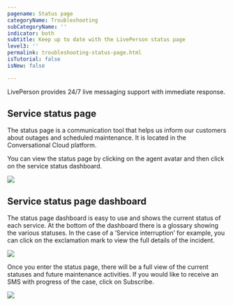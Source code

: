 ```yaml
---
pagename: Status page
categoryName: Troubleshooting
subCategoryName: ''
indicator: both
subtitle: Keep up to date with the LivePerson status page
level3: ''
permalink: troubleshooting-status-page.html
isTutorial: false
isNew: false

---
```

LivePerson provides 24/7 live messaging support with immediate response.

## Service status page

The status page is a communication tool that helps us inform our customers about outages and scheduled maintenance. It is located in the Conversational Cloud platform.

You can view the status page by clicking on the agent avatar and then click on the service status dashboard.

![](//ce-sr.s3.eu-west-1.amazonaws.com/knowledge/img/Service_status_page_contact_support.png)

## Service status page dashboard

The status page dashboard is easy to use and shows the current status of each service. At the bottom of the dashboard there is a glossary showing the various statuses. In the case of a ‘Service interruption’ for example, you can click on the exclamation mark to view the full details of the incident.

![](//ce-sr.s3.eu-west-1.amazonaws.com/knowledge/img/service_status_dashboard.PNG)

Once you enter the status page, there will be a full view of the current statuses and future maintenance activities.
If you would like to receive an SMS with progress of the case, click on Subscribe.

![](//ce-sr.s3.eu-west-1.amazonaws.com/knowledge/img/service_incident.PNG)
